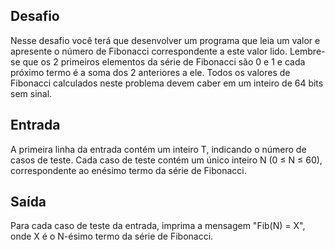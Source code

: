 ## Desafio

Nesse desafio você terá que desenvolver um programa que leia um valor e
apresente o número de Fibonacci correspondente a este valor lido. Lembre-se que
os 2 primeiros elementos da série de Fibonacci são 0 e 1 e cada próximo termo
é a soma dos 2 anteriores a ele. Todos os valores de Fibonacci calculados neste
problema devem caber em um inteiro de 64 bits sem sinal.

## Entrada

A primeira linha da entrada contém um inteiro T, indicando o número de casos
de teste. Cada caso de teste contém um único inteiro N (0 ≤ N ≤ 60),
correspondente ao enésimo termo da série de Fibonacci.

## Saída

Para cada caso de teste da entrada, imprima a mensagem "Fib(N) = X", onde X é
o N-ésimo termo da série de Fibonacci.
